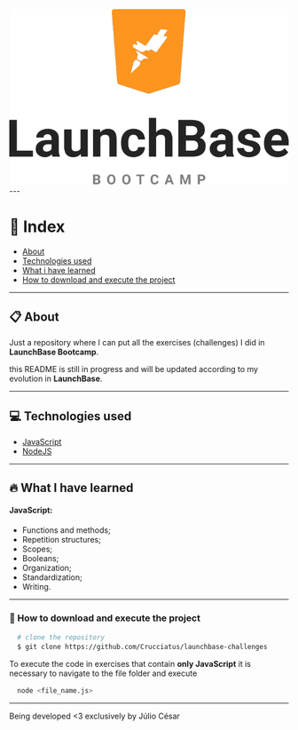 <img src="launchbase-logo.png">
---

# :book: Index
- [About](#-about)
- [Technologies used](#-technologies-used)
- [What i have learned](#-what-i-have-learned)
- [How to download and execute the project](#-how-to-download-and-execute-the-project)

---

## :clipboard: About
Just a repository where I can put all the exercises (challenges) I did in **LaunchBase Bootcamp**.

this README is still in progress and will be updated according to my evolution in **LaunchBase**.

---

## :computer: Technologies used
- [JavaScript](https://www.javascript.com/)
- [NodeJS](https://nodejs.org/en/)

---

## :fire: What I have learned

#### JavaScript:
- Functions and methods;
- Repetition structures;
- Scopes;
- Booleans;
- Organization;
- Standardization;
- Writing.

---

### 📁 How to download and execute the project

```bash
  # clone the repository
  $ git clone https://github.com/Crucciatus/launchbase-challenges
```
To execute the code in exercises that contain **only JavaScript** it is necessary to navigate to the file folder and execute
```bash
  node <file_name.js>
``` 

---

Being developed <3 exclusively by Júlio César
 

